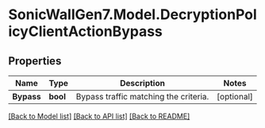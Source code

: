 # SonicWallGen7.Model.DecryptionPolicyClientActionBypass

## Properties

Name | Type | Description | Notes
------------ | ------------- | ------------- | -------------
**Bypass** | **bool** | Bypass traffic matching the criteria. | [optional] 

[[Back to Model list]](../README.md#documentation-for-models) [[Back to API list]](../README.md#documentation-for-api-endpoints) [[Back to README]](../README.md)

